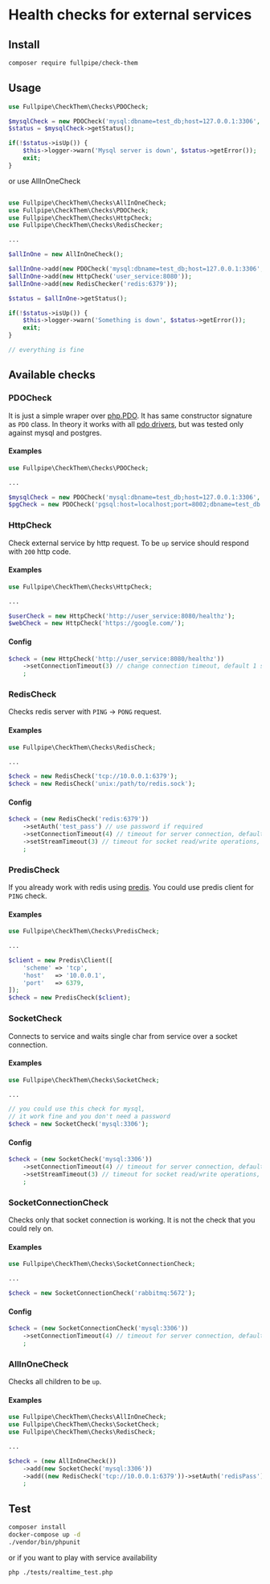 # Health checks for external services

## Install

```bash
composer require fullpipe/check-them
```

## Usage

```php
use Fullpipe\CheckThem\Checks\PDOCheck;

$mysqlCheck = new PDOCheck('mysql:dbname=test_db;host=127.0.0.1:3306', 'username', 'password');
$status = $mysqlCheck->getStatus();

if(!$status->isUp()) {
    $this->logger->warn('Mysql server is down', $status->getError());
    exit;
}
```

or use AllInOneCheck

```php

use Fullpipe\CheckThem\Checks\AllInOneCheck;
use Fullpipe\CheckThem\Checks\PDOCheck;
use Fullpipe\CheckThem\Checks\HttpCheck;
use Fullpipe\CheckThem\Checks\RedisChecker;

...

$allInOne = new AllInOneCheck();

$allInOne->add(new PDOCheck('mysql:dbname=test_db;host=127.0.0.1:3306', 'username', 'password'));
$allInOne->add(new HttpCheck('user_service:8080'));
$allInOne->add(new RedisChecker('redis:6379'));

$status = $allInOne->getStatus();

if(!$status->isUp()) {
    $this->logger->warn('Something is down', $status->getError());
    exit;
}

// everything is fine
```

## Available checks

### PDOCheck

It is just a simple wraper over [php.PDO](https://www.php.net/manual/en/book.pdo.php).
It has same constructor signature as `PDO` class. In theory it works with all
[pdo drivers](https://www.php.net/manual/en/pdo.drivers.php), but was tested
only against mysql and postgres.


#### Examples

```php
use Fullpipe\CheckThem\Checks\PDOCheck;

...

$mysqlCheck = new PDOCheck('mysql:dbname=test_db;host=127.0.0.1:3306', 'username', 'password');
$pgCheck = new PDOCheck('pgsql:host=localhost;port=8002;dbname=test_db', 'username', 'password');
```

### HttpCheck

Check external service by http request. To be `up` service should respond with
`200` http code.

#### Examples

```php
use Fullpipe\CheckThem\Checks\HttpCheck;

...

$userCheck = new HttpCheck('http://user_service:8080/healthz');
$webCheck = new HttpCheck('https://google.com/');
```

#### Config

```php
$check = (new HttpCheck('http://user_service:8080/healthz'))
    ->setConnectionTimeout(3) // change connection timeout, default 1 second
    ;
```

### RedisCheck

Checks redis server with `PING` -> `PONG` request.

#### Examples

```php
use Fullpipe\CheckThem\Checks\RedisCheck;

...

$check = new RedisCheck('tcp://10.0.0.1:6379');
$check = new RedisCheck('unix:/path/to/redis.sock');
```

#### Config

```php
$check = (new RedisCheck('redis:6379'))
    ->setAuth('test_pass') // use password if required
    ->setConnectionTimeout(4) // timeout for server connection, default 1 second
    ->setStreamTimeout(3) // timeout for socket read/write operations, default 1 second
    ;
```

### PredisCheck

If you already work with redis using [predis](https://github.com/predis/predis).
You could use predis client for `PING` check.

#### Examples

```php
use Fullpipe\CheckThem\Checks\PredisCheck;

...

$client = new Predis\Client([
    'scheme' => 'tcp',
    'host'   => '10.0.0.1',
    'port'   => 6379,
]);
$check = new PredisCheck($client);
```

### SocketCheck

Connects to service and waits single char from service over a socket connection.

#### Examples

```php
use Fullpipe\CheckThem\Checks\SocketCheck;

...

// you could use this check for mysql,
// it work fine and you don't need a password
$check = new SocketCheck('mysql:3306');
```

#### Config

```php
$check = (new SocketCheck('mysql:3306'))
    ->setConnectionTimeout(4) // timeout for server connection, default 1 second
    ->setStreamTimeout(3) // timeout for socket read/write operations, default 1 second
    ;
```

### SocketConnectionCheck

Checks only that socket connection is working. It is not the check that you
could rely on.

#### Examples

```php
use Fullpipe\CheckThem\Checks\SocketConnectionCheck;

...

$check = new SocketConnectionCheck('rabbitmq:5672');
```

#### Config

```php
$check = (new SocketConnectionCheck('mysql:3306'))
    ->setConnectionTimeout(4) // timeout for server connection, default 1 second
    ;
```

### AllInOneCheck

Checks all children to be `up`.

#### Examples

```php
use Fullpipe\CheckThem\Checks\AllInOneCheck;
use Fullpipe\CheckThem\Checks\SocketCheck;
use Fullpipe\CheckThem\Checks\RedisCheck;

...

$check = (new AllInOneCheck())
    ->add(new SocketCheck('mysql:3306'))
    ->add((new RedisCheck('tcp://10.0.0.1:6379'))->setAuth('redisPass'))
    ;
```

## Test

```bash
composer install
docker-compose up -d
./vendor/bin/phpunit
```

or if you want to play with service availability

```bash
php ./tests/realtime_test.php
```

